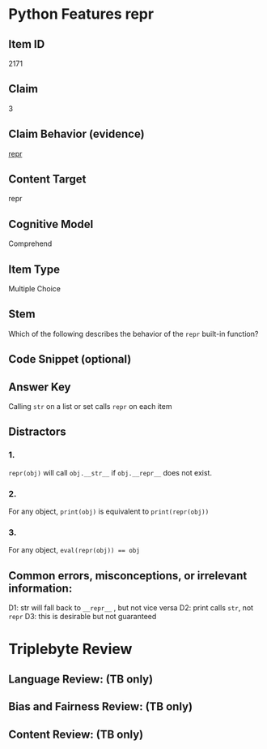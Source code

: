 # Python Features repr

## Item ID
2171

## Claim
3

## Claim Behavior (evidence)

[repr](https://docs.python.org/3/library/functions.html#repr)

## Content Target
repr

## Cognitive Model
Comprehend

## Item Type
Multiple Choice

## Stem

Which of the following describes the behavior of the `repr` built-in function?

## Code Snippet (optional)


## Answer Key
Calling `str` on a list or set calls `repr` on each item

## Distractors

### 1.

`repr(obj)` will call `obj.__str__` if `obj.__repr__` does not exist.

### 2.
For any object, `print(obj)` is equivalent to `print(repr(obj))`

### 3.
For any object, `eval(repr(obj)) == obj`

## Common errors, misconceptions, or irrelevant information:

D1: str will fall back to `__repr__` , but not vice versa
D2: print calls `str`, not `repr`
D3: this is desirable but not guaranteed

# Triplebyte Review


## Language Review: (TB only)


## Bias and Fairness Review: (TB only)


## Content Review: (TB only)

